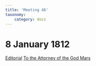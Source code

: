```yaml
---
title: 'Meeting 46'
taxonomy:
    category: docs
---
```


# 8 January 1812

[Editorial](editorial)
[To the Attorney of the God Mars](attorney)